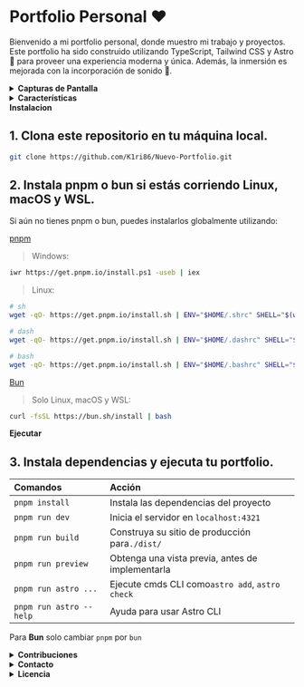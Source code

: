 # Portfolio Personal ❤️

Bienvenido a mi portfolio personal, donde muestro mi trabajo y proyectos.
Este portfolio ha sido construido utilizando TypeScript, Tailwind CSS y Astro 🚀 para proveer una experiencia moderna y única.
Además, la inmersión es mejorada con la incorporación de sonido 🎼​.

<details>
  <summary><strong>Capturas de Pantalla</strong></summary>

![Captura de Pantalla 1](https://i.imgur.com/yyeZVZd.png)
![Captura de Pantalla 2](https://i.imgur.com/Hb59UrU.png)

</details>

<details>
  <summary><strong>Características</strong></summary>

- **Diseño Moderno:** El portfolio presenta una interfaz moderna y atractiva que muestra mi trabajo y habilidades.

- **Sonido Inmersivo:** Disfruta de una experiencia única con sonido que complementa la navegación por el sitio.

- **TypeScript:** El código de este proyecto está escrito en TypeScript para garantizar la seguridad y calidad del código.

- **Tailwind CSS:** Se ha utilizado Tailwind CSS para proveer un diseño ágil y fácilmente personalizable.

- **Astro:** Astro es utilizado como el framework de construcción para generar un sitio web rápido y eficiente.
</details>

  <summary><strong>Instalacion</strong></summary>

## 1. Clona este repositorio en tu máquina local.

```bash
git clone https://github.com/K1ri86/Nuevo-Portfolio.git
```

## 2. Instala pnpm o bun si estás corriendo Linux, macOS y WSL.

Si aún no tienes pnpm o bun, puedes instalarlos globalmente utilizando:

[pnpm](https://pnpm.io/es/installation)

> Windows:

```bash
iwr https://get.pnpm.io/install.ps1 -useb | iex
```

> Linux:

```bash
# sh
wget -qO- https://get.pnpm.io/install.sh | ENV="$HOME/.shrc" SHELL="$(which sh)" sh -
```

```bash
# dash
wget -qO- https://get.pnpm.io/install.sh | ENV="$HOME/.dashrc" SHELL="$(which dash)" dash -
```

```bash
# bash
wget -qO- https://get.pnpm.io/install.sh | ENV="$HOME/.bashrc" SHELL="$(which bash)" bash -
```

[Bun](https://bun.sh/)

> Solo Linux, macOS y WSL:

```bash
curl -fsSL https://bun.sh/install | bash
```
  <summary><strong>Ejecutar</strong></summary>


## 3. Instala dependencias y ejecuta tu portfolio.

| Comandos               | Acción                                           |
| :--------------------- | :----------------------------------------------- |
| `pnpm install`         | Instala las dependencias del proyecto            |
| `pnpm run dev`         | Inicia el servidor en `localhost:4321`           |
| `pnpm run build`       | Construya su sitio de producción para`./dist/`   |
| `pnpm run preview`     | Obtenga una vista previa, antes de implementarla |
| `pnpm run astro ...`   | Ejecute cmds CLI como`astro add`, `astro check`  |
| `pnpm run astro --help`| Ayuda para usar Astro CLI                        |

Para **Bun** solo cambiar `pnpm` por `bun`

<details>
  <summary><strong>Contribuciones</strong></summary>
  Las contribuciones son bienvenidas! Si deseas contribuir o informar de problemas, por favor abre un issues o una PR
</details>
<details>
  <summary><strong>Contacto</strong></summary>

> [Sitio Web](https://kiri86.com/)

> [Correo Electrónico](contacto@kiri86.es)

> [LinkedIn](https://www.linkedin.com/in/kiri86dev)

> [Twitter](https://twitter.com/k1ri86)

</details>

<details>
  <summary><strong>Licencia</strong></summary>

> Este proyecto está bajo la [Licencia MIT](LICENSE).

</details>
